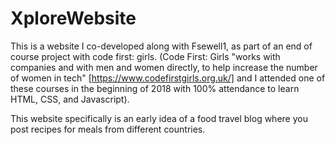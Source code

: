 # XploreWebsite
This is a website I co-developed along with Fsewell1, as part of an end of course project with code first: girls.
(Code First: Girls "works with companies and with men and women directly, to help increase the number of women in tech" [https://www.codefirstgirls.org.uk/] and I attended one of these courses in the beginning of 2018 with 100% attendance to learn HTML, CSS, and Javascript).

This website specifically is an early idea of a food travel blog where you post recipes for meals from different countries.
